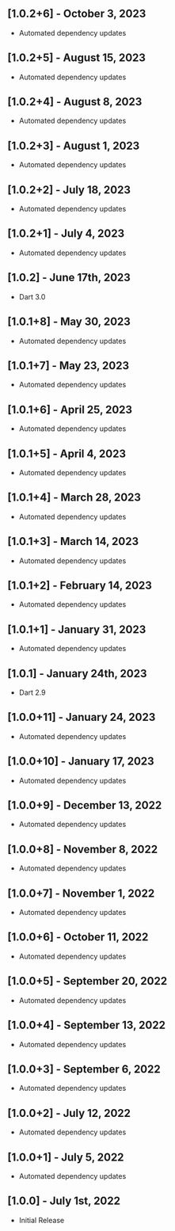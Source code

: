 ## [1.0.2+6] - October 3, 2023

* Automated dependency updates


## [1.0.2+5] - August 15, 2023

* Automated dependency updates


## [1.0.2+4] - August 8, 2023

* Automated dependency updates


## [1.0.2+3] - August 1, 2023

* Automated dependency updates


## [1.0.2+2] - July 18, 2023

* Automated dependency updates


## [1.0.2+1] - July 4, 2023

* Automated dependency updates


## [1.0.2] - June 17th, 2023

* Dart 3.0


## [1.0.1+8] - May 30, 2023

* Automated dependency updates


## [1.0.1+7] - May 23, 2023

* Automated dependency updates


## [1.0.1+6] - April 25, 2023

* Automated dependency updates


## [1.0.1+5] - April 4, 2023

* Automated dependency updates


## [1.0.1+4] - March 28, 2023

* Automated dependency updates


## [1.0.1+3] - March 14, 2023

* Automated dependency updates


## [1.0.1+2] - February 14, 2023

* Automated dependency updates


## [1.0.1+1] - January 31, 2023

* Automated dependency updates


## [1.0.1] - January 24th, 2023

* Dart 2.9


## [1.0.0+11] - January 24, 2023

* Automated dependency updates


## [1.0.0+10] - January 17, 2023

* Automated dependency updates


## [1.0.0+9] - December 13, 2022

* Automated dependency updates


## [1.0.0+8] - November 8, 2022

* Automated dependency updates


## [1.0.0+7] - November 1, 2022

* Automated dependency updates


## [1.0.0+6] - October 11, 2022

* Automated dependency updates


## [1.0.0+5] - September 20, 2022

* Automated dependency updates


## [1.0.0+4] - September 13, 2022

* Automated dependency updates


## [1.0.0+3] - September 6, 2022

* Automated dependency updates


## [1.0.0+2] - July 12, 2022

* Automated dependency updates


## [1.0.0+1] - July 5, 2022

* Automated dependency updates


## [1.0.0] - July 1st, 2022

* Initial Release

























